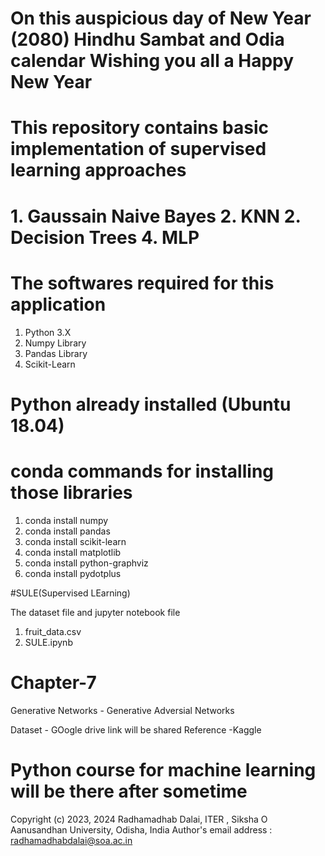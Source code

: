 # On this auspicious day of New Year (2080) Hindhu Sambat and Odia calendar Wishing you all a Happy New Year


# This repository contains basic implementation of supervised learning approaches 
# 1. Gaussain Naive Bayes 2. KNN 2. Decision Trees 4. MLP

# The softwares required for this application
1. Python 3.X
2. Numpy Library
3. Pandas Library
4. Scikit-Learn

# Python already installed (Ubuntu 18.04)
# conda commands for installing those libraries
1. conda install numpy
2. conda install pandas
3. conda install scikit-learn
4. conda install matplotlib
5. conda install python-graphviz
6. conda install pydotplus

#SULE(Supervised LEarning)

The dataset file and jupyter notebook file
1. fruit_data.csv
2. SULE.ipynb  

# Chapter-7
Generative Networks - Generative Adversial Networks

Dataset - GOogle drive link will be shared
Reference -Kaggle


# Python course for machine learning will be there after sometime


Copyright (c) 2023, 2024 Radhamadhab Dalai, ITER , Siksha O Aanusandhan University, 
Odisha, India
Author's email address :  radhamadhabdalai@soa.ac.in

